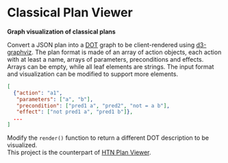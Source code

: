 # Classical Plan Viewer
**Graph visualization of classical plans**

Convert a JSON plan into a [DOT](https://www.graphviz.org/doc/info/lang.html) graph to be client-rendered using [d3-graphviz](https://github.com/magjac/d3-graphviz).
The plan format is made of an array of action objects, each action with at least a name, arrays of parameters, preconditions and effects.
Arrays can be empty, while all leaf elements are strings.
The input format and visualization can be modified to support more elements.

```Json
[
  {"action": "a1",
   "parameters": ["a", "b"],
   "precondition": ["pred1 a", "pred2", "not = a b"],
   "effect": ["not pred1 a", "pred1 b"]},
  ...
]
```

Modify the ``render()`` function to return a different DOT description to be visualized.  
This project is the counterpart of [HTN Plan Viewer](../../../HTN_Plan_Viewer).